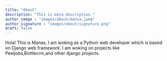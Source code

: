 ```yaml
---
title: "About"
description: "This is meta description."
author_image : "images/about/mania.jpeg"
author_signature : "images/about/signature.png"
draft: false
---
```


Hola! This is Manas, I am woking as a Python web developer which is based on Django web framework. I am woking on projects like Peeljobs,Bottlecrm,and other django projects.